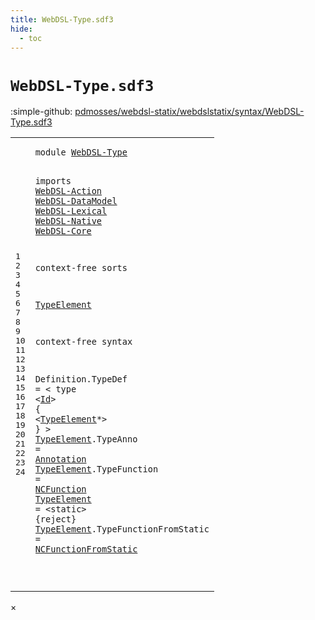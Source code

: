 ```yaml
---
title: WebDSL-Type.sdf3
hide:
  - toc
---
```


# `WebDSL-Type.sdf3`

:simple-github: [pdmosses/webdsl-statix/webdslstatix/syntax/WebDSL-Type.sdf3]

[pdmosses/webdsl-statix/webdslstatix/syntax/WebDSL-Type.sdf3]: https://github.com/pdmosses/webdsl-statix/blob/master/webdslstatix/syntax/WebDSL-Type.sdf3 "The source file on GitHub"

<div class="sdf3"><table class="highlighttable"><tbody><tr><td class="linenos"><div class="linenodiv"><pre><span></span>1
2
3
4
5
6
7
8
9
10
11
12
13
14
15
16
17
18
19
20
21
22
23
24
</pre></div></td>
<td class="code"><pre><code><span class="keyword">module</span> <a href="../webdsl-statix.sdf3/#WebDSL-Type_26_3" id="WebDSL-Type_1_8" title="a definition with a single reference">WebDSL-Type</a>

<span class="keyword">imports</span>
  <a href="../WebDSL-Action.sdf3/#WebDSL-Action_1_8" id="WebDSL-Action_4_3" title="a reference to a single-file definition">WebDSL-Action</a>
  <a href="../WebDSL-DataModel.sdf3/#WebDSL-DataModel_1_8" id="WebDSL-DataModel_5_3" title="a reference to a single-file definition">WebDSL-DataModel</a>
  <a href="../WebDSL-Lexical.sdf3/#WebDSL-Lexical_1_8" id="WebDSL-Lexical_6_3" title="a reference to a single-file definition">WebDSL-Lexical</a>
  <a href="../WebDSL-Native.sdf3/#WebDSL-Native_1_8" id="WebDSL-Native_7_3" title="a reference to a single-file definition">WebDSL-Native</a>
  <a href="../WebDSL-Core.sdf3/#WebDSL-Core_1_8" id="WebDSL-Core_8_3" title="a reference to a single-file definition">WebDSL-Core</a>

<span class="keyword">context-free sorts</span>

  <a href="#TypeElement_18_8" id="TypeElement_12_3" title="a definition with a single reference">TypeElement</a>

<span class="keyword">context-free syntax</span>

  <span id="Definition_16_3" title="a definition with no references">Definition</span>.<span class="cons_Constructor"><span id="TypeDef_16_14" title="a definition with no references">TypeDef</span></span> = &lt;
    <span class="cons_String">type</span> &lt;<a href="../WebDSL-Lexical.sdf3/#Id_5_49" id="Id_17_11" title="a reference to a single-file definition">Id</a>&gt; <span class="cons_String">{</span>
      &lt;<a href="#TypeElement_12_3" id="TypeElement_18_8" title="a reference to a single-file definition">TypeElement</a>*&gt;
    <span class="cons_String">}</span>
  &gt;
  <a href="#TypeElement_18_8" id="TypeElement_21_3" title="a definition with a single reference">TypeElement</a>.<span class="cons_Constructor"><span id="TypeAnno_21_15" title="a definition with no references">TypeAnno</span></span> = <a href="../WebDSL-DataModel.sdf3/#Annotation_108_3" id="Annotation_21_26" title="a reference to a single-file definition">Annotation</a>
  <a href="#TypeElement_18_8" id="TypeElement_22_3" title="a definition with a single reference">TypeElement</a>.<span class="cons_Constructor"><span id="TypeFunction_22_15" title="a definition with no references">TypeFunction</span></span> = <a href="../WebDSL-Native.sdf3/#NCFunction_32_24" id="NCFunction_22_30" title="a reference to a single-file definition">NCFunction</a>
  <a href="#TypeElement_18_8" id="TypeElement_23_3" title="a definition with a single reference">TypeElement</a> = &lt;<span class="cons_String">static</span>&gt; {<span class="keyword">reject</span>}
  <a href="#TypeElement_18_8" id="TypeElement_24_3" title="a definition with a single reference">TypeElement</a>.<span class="cons_Constructor"><span id="TypeFunctionFromStatic_24_15" title="a definition with no references">TypeFunctionFromStatic</span></span> = <a href="../WebDSL-Native.sdf3/#NCFunctionFromStatic_33_20" id="NCFunctionFromStatic_24_40" title="a reference to a single-file definition">NCFunctionFromStatic</a>

</code></pre></td></tr></tbody></table></div>

<div id="modal">
  <div id="modal-content">
    <span id="modal-close">&times;</span>
    <h2 id="modal-h2"></h2>
    <p  id="modal-p"></p>
    <ul id="modal-ul"></ul>
  </div>
</div>
